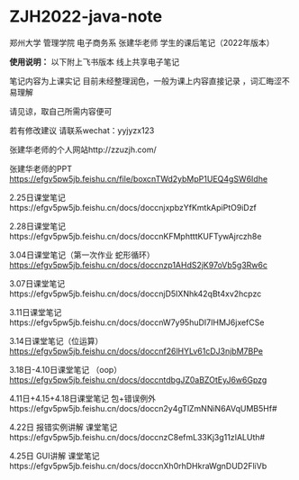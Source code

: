 # ZJH2022-java-note
郑州大学 管理学院 电子商务系 张建华老师  学生的课后笔记（2022年版本）

**使用说明：**
以下附上飞书版本 线上共享电子笔记

笔记内容为上课实记 目前未经整理润色，一般为课上内容直接记录 ，词汇晦涩不易理解 

请见谅，取自己所需内容便可

若有修改建议 请联系wechat：yyjyzx123

张建华老师的个人网站http://zzuzjh.com/

张建华老师的PPT https://efgv5pw5jb.feishu.cn/file/boxcnTWd2ybMpP1UEQ4gSW6Idhe

2.25日课堂笔记https://efgv5pw5jb.feishu.cn/docs/doccnjxpbzYfKmtkApiPtO9iDzf

2.28日课堂笔记https://efgv5pw5jb.feishu.cn/docs/doccnKFMphtttKUFTywAjrczh8e

3.04日课堂笔记（第一次作业 蛇形循环）https://efgv5pw5jb.feishu.cn/docs/doccnzp1AHdS2jK97oVb5g3Rw6c

3.07日课堂笔记https://efgv5pw5jb.feishu.cn/docs/doccnjD5IXNhk42qBt4xv2hcpzc

3.11日课堂笔记https://efgv5pw5jb.feishu.cn/docs/doccnW7y95huDI7IHMJ6jxefCSe

3.14日课堂笔记（位运算）https://efgv5pw5jb.feishu.cn/docs/doccnf26lHYLv61cDJ3njbM7BPe

3.18日-4.10日课堂笔记 （oop）https://efgv5pw5jb.feishu.cn/docs/doccntdbgJZ0aBZOtEyJ6w6Gpzg

4.11日+4.15+4.18日课堂笔记 包+错误例外https://efgv5pw5jb.feishu.cn/docs/doccn2y4gTlZmNNiN6AVqUMB5Hf#

4.22日 报错实例讲解 课堂笔记https://efgv5pw5jb.feishu.cn/docs/doccnzC8efmL33Kj3g11zIALUth#

4.25日 GUI讲解 课堂笔记https://efgv5pw5jb.feishu.cn/docs/doccnXh0rhDHkraWgnDUD2FliVb

